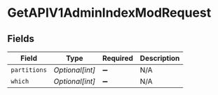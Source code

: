 # GetAPIV1AdminIndexModRequest


## Fields

| Field              | Type               | Required           | Description        |
| ------------------ | ------------------ | ------------------ | ------------------ |
| `partitions`       | *Optional[int]*    | :heavy_minus_sign: | N/A                |
| `which`            | *Optional[int]*    | :heavy_minus_sign: | N/A                |